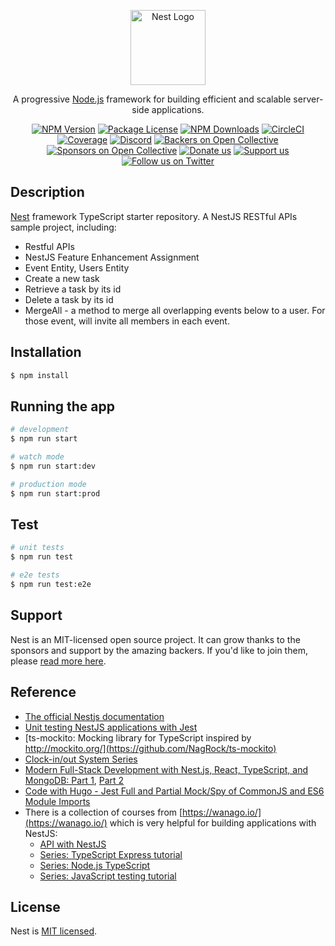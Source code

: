 <p align="center">
  <a href="http://nestjs.com/" target="blank"><img src="https://nestjs.com/img/logo-small.svg" width="120" alt="Nest Logo" /></a>
</p>

[circleci-image]: https://img.shields.io/circleci/build/github/nestjs/nest/master?token=abc123def456
[circleci-url]: https://circleci.com/gh/nestjs/nest

  <p align="center">A progressive <a href="http://nodejs.org" target="_blank">Node.js</a> framework for building efficient and scalable server-side applications.</p>
    <p align="center">
<a href="https://www.npmjs.com/~nestjscore" target="_blank"><img src="https://img.shields.io/npm/v/@nestjs/core.svg" alt="NPM Version" /></a>
<a href="https://www.npmjs.com/~nestjscore" target="_blank"><img src="https://img.shields.io/npm/l/@nestjs/core.svg" alt="Package License" /></a>
<a href="https://www.npmjs.com/~nestjscore" target="_blank"><img src="https://img.shields.io/npm/dm/@nestjs/common.svg" alt="NPM Downloads" /></a>
<a href="https://circleci.com/gh/nestjs/nest" target="_blank"><img src="https://img.shields.io/circleci/build/github/nestjs/nest/master" alt="CircleCI" /></a>
<a href="https://coveralls.io/github/nestjs/nest?branch=master" target="_blank"><img src="https://coveralls.io/repos/github/nestjs/nest/badge.svg?branch=master#9" alt="Coverage" /></a>
<a href="https://discord.gg/G7Qnnhy" target="_blank"><img src="https://img.shields.io/badge/discord-online-brightgreen.svg" alt="Discord"/></a>
<a href="https://opencollective.com/nest#backer" target="_blank"><img src="https://opencollective.com/nest/backers/badge.svg" alt="Backers on Open Collective" /></a>
<a href="https://opencollective.com/nest#sponsor" target="_blank"><img src="https://opencollective.com/nest/sponsors/badge.svg" alt="Sponsors on Open Collective" /></a>
  <a href="https://paypal.me/kamilmysliwiec" target="_blank"><img src="https://img.shields.io/badge/Donate-PayPal-ff3f59.svg" alt="Donate us"/></a>
    <a href="https://opencollective.com/nest#sponsor"  target="_blank"><img src="https://img.shields.io/badge/Support%20us-Open%20Collective-41B883.svg" alt="Support us"></a>
  <a href="https://twitter.com/nestframework" target="_blank"><img src="https://img.shields.io/twitter/follow/nestframework.svg?style=social&label=Follow" alt="Follow us on Twitter"></a>
</p>
  <!--[![Backers on Open Collective](https://opencollective.com/nest/backers/badge.svg)](https://opencollective.com/nest#backer)
  [![Sponsors on Open Collective](https://opencollective.com/nest/sponsors/badge.svg)](https://opencollective.com/nest#sponsor)-->

## Description

[Nest](https://github.com/nestjs/nest) framework TypeScript starter repository.
A NestJS RESTful APIs sample project, including:

- Restful APIs
- NestJS Feature Enhancement Assignment
- Event Entity, Users Entity
- Create a new task
- Retrieve a task by its id
- Delete a task by its id
- MergeAll - a method to merge all overlapping events below to a user. For those event, will invite all members in each event.

## Installation

```bash
$ npm install
```

## Running the app

```bash
# development
$ npm run start

# watch mode
$ npm run start:dev

# production mode
$ npm run start:prod
```

## Test

```bash
# unit tests
$ npm run test

# e2e tests
$ npm run test:e2e

```

## Support

Nest is an MIT-licensed open source project. It can grow thanks to the sponsors and support by the amazing backers. If you'd like to join them, please [read more here](https://docs.nestjs.com/support).

## Reference

- [The official Nestjs documentation](https://docs.nestjs.com/first-steps)
- [Unit testing NestJS applications with Jest](https://blog.logrocket.com/unit-testing-nestjs-applications-with-jest/)
- [ts-mockito: Mocking library for TypeScript inspired by http://mockito.org/](https://github.com/NagRock/ts-mockito)
- [Clock-in/out System Series](https://carloscaballero.io/part-2-clock-in-out-system-basic-backend/)
- [Modern Full-Stack Development with Nest.js, React, TypeScript, and MongoDB: Part 1](https://auth0.com/blog/modern-full-stack-development-with-nestjs-react-typescript-and-mongodb-part-1/), [Part 2](https://auth0.com/blog/modern-full-stack-development-with-nestjs-react-typescript-and-mongodb-part-2/)
- [Code with Hugo - Jest Full and Partial Mock/Spy of CommonJS and ES6 Module Imports](https://codewithhugo.com/jest-mock-spy-module-import/)
- There is a collection of courses from [https://wanago.io/](https://wanago.io/) which is very helpful for building applications with NestJS:
  - [API with NestJS](https://wanago.io/courses/api-with-nestjs/)
  - [Series: TypeScript Express tutorial](https://wanago.io/courses/typescript-express-tutorial/)
  - [Series: Node.js TypeScript](https://wanago.io/courses/node-js-typescript/)
  - [Series: JavaScript testing tutorial](https://wanago.io/courses/javascript-testing-tutorial/)

## License

Nest is [MIT licensed](https://github.com/nestjs/nest/blob/master/LICENSE).
